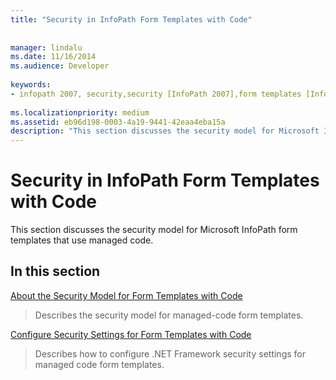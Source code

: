 ```yaml
---
title: "Security in InfoPath Form Templates with Code"
 
 
manager: lindalu
ms.date: 11/16/2014
ms.audience: Developer
 
keywords:
- infopath 2007, security,security [InfoPath 2007],form templates [InfoPath 2007], security
 
ms.localizationpriority: medium
ms.assetid: eb96d198-0003-4a19-9441-42eaa4eba15a
description: "This section discusses the security model for Microsoft InfoPath form templates that use managed code."
---
```


# Security in InfoPath Form Templates with Code

This section discusses the security model for Microsoft InfoPath form templates that use managed code.
  
## In this section

[About the Security Model for Form Templates with Code](about-the-security-model-for-form-templates-with-code.md)
  
> Describes the security model for managed-code form templates.
    
[Configure Security Settings for Form Templates with Code](how-to-configure-security-settings-for-form-templates-with-code.md)
  
> Describes how to configure .NET Framework security settings for managed code form templates.
    

